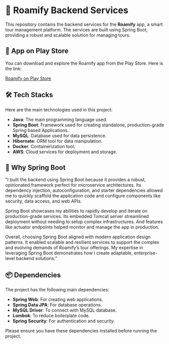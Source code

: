 # 🚀 Roamify Backend Services

This repository contains the backend services for the **Roamify** app, a smart tour management platform. The services are built using Spring Boot, providing a robust and scalable solution for managing tours.


## 📱 App on Play Store
You can download and explore the Roamify app from the Play Store. Here is the link:

[Roamify on Play Store](https://play.google.com/store/apps/details?id=com.shubh.Roamify)

## 🛠️ Tech Stacks

Here are the main technologies used in this project:

- **Java**: The main programming language used.
- **Spring Boot**: Framework used for creating standalone, production-grade Spring based Applications.
- **MySQL**: Database used for data persistence.
- **Hibernate**: ORM tool for data manipulation.
- **Docker**: Containerization tool.
- **AWS**: Cloud services for deployment and storage.

## 🌱 Why Spring Boot
"I built the backend using Spring Boot because it provides a robust, opinionated framework perfect for microservice architectures. Its dependency injection, autoconfiguration, and starter dependencies allowed me to quickly scaffold the application code and configure components like security, data access, and web APIs.

Spring Boot showcases my abilities to rapidly develop and iterate on production-grade services. Its embedded Tomcat server streamlined deployment without needing to setup complex infrastructures. And features like actuator endpoints helped monitor and manage the app in production.

Overall, choosing Spring Boot aligned with modern application design patterns. It enabled scalable and resilient services to support the complex and evolving demands of Roamify’s tour offerings. My expertise in leveraging Spring Boot demonstrates how I create adaptable, enterprise-level backend solutions.”

## 📦 Dependencies

The project has the following main dependencies:

- **Spring Web**: For creating web applications.
- **Spring Data JPA**: For database operations.
- **MySQL Driver**: To connect with MySQL database.
- **Lombok**: To reduce boilerplate code.
- **Spring Security**: For authentication and security.

Please ensure you have these dependencies installed before running the project.
